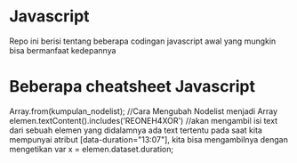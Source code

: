# Javascript
Repo ini berisi tentang beberapa codingan javascript awal yang mungkin bisa bermanfaat kedepannya

# Beberapa cheatsheet Javascript
Array.from(kumpulan_nodelist); //Cara Mengubah Nodelist menjadi Array
elemen.textContent().includes('REONEH4XOR') //akan mengambil isi text dari sebuah elemen yang didalamnya ada text tertentu
pada saat kita mempunyai atribut [data-duration="13:07"], kita bisa mengambilnya dengan mengetikan var x = elemen.dataset.duration;
